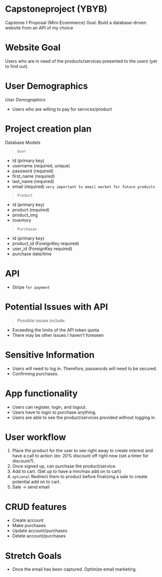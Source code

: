 # Capstoneproject (YBYB)
Capstone 1 Proposal (Mini-Ecommerce)
Goal: Build a database-driven website from an API of my choice

# Website Goal
Users who are in need of the products/services presented to the users (yet to find out). 

# User Demographics
*User Demographics*
- Users who are willing to pay for services/product

# Project creation plan
Database Models
> `User`
- Id (primary key)
- username (required, unique)
- password (required)
- first_name (required)
- last_name (required)
- email (required) ```very important to email market for future products```

> `Product`
- Id (primary key)
- product (required)
- product_img 
- inventory 

> `Purchases`
- Id (primary key)
- product_id (ForeignKey required)
- user_id (ForeignKey required)
- purchase date/time

# API
  - Stripe `for payment`
  
# Potential Issues with API
> Possible issues include:

- Exceeding the limits of the API token quota
- There may be other issues I haven't foreseen

# Sensitive Information
- Users will need to log in. Therefore, passwords will need to be secured.
- Confirming purchases.

# App functionality
- Users can register, login, and logout.
- Users have to login to purchase anything.
- Users are able to see the product/services provided without logging in.

# User workflow
1. Place the product for the user to see right away to create interest and have a call to action (ex: 20% discount off right now (set a timer for discount?).
2. Once signed up, can purchase the product/service.
3. Add to cart. (Set up to have a min/max add on to cart)
4. `optional` Redirect them to product before finalizing a sale to create potential add on to cart.
5. Sale -> send email 

# CRUD features
- Create account
- Make purchases
- Update account/purchases
- Delete account/purchases

# Stretch Goals
- Once the email has been captured. Optimize email marketing.
